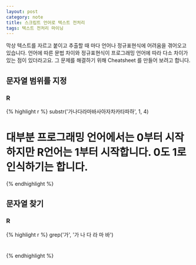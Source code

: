 ```yaml
---
layout: post
category: note
title: 스크립트 언어로 텍스트 전처리
tags: 텍스트 전처리 마이닝
---
```


막상 텍스트를 자르고 붙이고 추출할 때 마다 언어나 정규표현식에 어려움을 겪어오고 있습니다. 언어에 따른 문법 차이와 정규표현식이 프로그래밍 언어에 따라 다소 차이가 있는 점이 있더라고요. 그 문제를 해결하기 위해 Cheatsheet 를 만들어 보려고 합니다.

## 문자열 범위를 지정

### R
{% highlight r %}
substr('가나다라마바사아자차카타파하', 1, 4)
# 대부분 프로그래밍 언어에서는 0부터 시작하지만 R언어는 1부터 시작합니다. 0도 1로 인식하기는 합니다.
{% endhighlight %}

## 문자열 찾기

### R
{% highlight r %}
grep('가', '가 나 다 라 마 바')
# 
{% endhighlight %}
